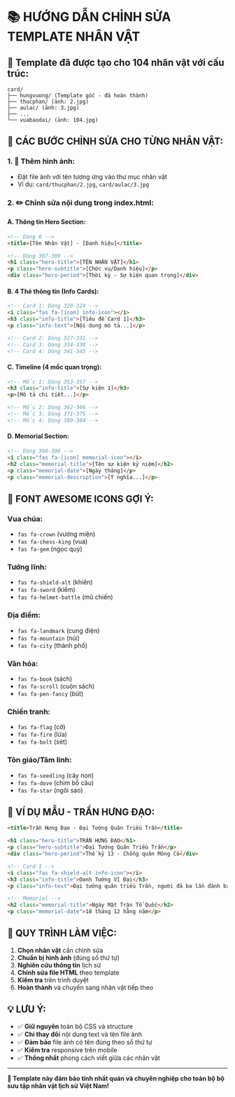 # 📚 HƯỚNG DẪN CHỈNH SỬA TEMPLATE NHÂN VẬT

## 🎯 Template đã được tạo cho 104 nhân vật với cấu trúc:

```
card/
├── hungvuong/ (Template gốc - đã hoàn thành)
├── thucphan/ (ảnh: 2.jpg)
├── aulac/ (ảnh: 3.jpg)
├── ...
└── vuabaodai/ (ảnh: 104.jpg)
```

## 🔧 CÁC BƯỚC CHỈNH SỬA CHO TỪNG NHÂN VẬT:

### 1. 📸 **Thêm hình ảnh:**
- Đặt file ảnh với tên tương ứng vào thư mục nhân vật
- Ví dụ: `card/thucphan/2.jpg`, `card/aulac/3.jpg`

### 2. ✏️ **Chỉnh sửa nội dung trong index.html:**

#### **A. Thông tin Hero Section:**
```html
<!-- Dòng 6 -->
<title>[Tên Nhân Vật] - [Danh hiệu]</title>

<!-- Dòng 307-309 -->
<h1 class="hero-title">[TÊN NHÂN VẬT]</h1>
<p class="hero-subtitle">[Chức vụ/Danh hiệu]</p>
<div class="hero-period">[Thời kỳ - Sự kiện quan trọng]</div>
```

#### **B. 4 Thẻ thông tin (Info Cards):**
```html
<!-- Card 1: Dòng 320-324 -->
<i class="fas fa-[icon] info-icon"></i>
<h3 class="info-title">[Tiêu đề Card 1]</h3>
<p class="info-text">[Nội dung mô tả...]</p>

<!-- Card 2: Dòng 327-331 -->
<!-- Card 3: Dòng 334-338 -->
<!-- Card 4: Dòng 341-345 -->
```

#### **C. Timeline (4 mốc quan trọng):**
```html
<!-- Mốc 1: Dòng 353-357 -->
<h3 class="info-title">[Sự kiện 1]</h3>
<p>[Mô tả chi tiết...]</p>

<!-- Mốc 2: Dòng 362-366 -->
<!-- Mốc 3: Dòng 371-375 -->
<!-- Mốc 4: Dòng 380-384 -->
```

#### **D. Memorial Section:**
```html
<!-- Dòng 390-396 -->
<i class="fas fa-[icon] memorial-icon"></i>
<h2 class="memorial-title">[Tên sự kiện kỷ niệm]</h2>
<p class="memorial-date">[Ngày tháng]</p>
<p class="memorial-description">[Ý nghĩa...]</p>
```

## 🎨 **FONT AWESOME ICONS GỢI Ý:**

### **Vua chúa:**
- `fas fa-crown` (vương miện)
- `fas fa-chess-king` (vua)
- `fas fa-gem` (ngọc quý)

### **Tướng lĩnh:**
- `fas fa-shield-alt` (khiên)
- `fas fa-sword` (kiếm)
- `fas fa-helmet-battle` (mũ chiến)

### **Địa điểm:**
- `fas fa-landmark` (cung điện)
- `fas fa-mountain` (núi)
- `fas fa-city` (thành phố)

### **Văn hóa:**
- `fas fa-book` (sách)
- `fas fa-scroll` (cuộn sách)
- `fas fa-pen-fancy` (bút)

### **Chiến tranh:**
- `fas fa-flag` (cờ)
- `fas fa-fire` (lửa)
- `fas fa-bolt` (sét)

### **Tôn giáo/Tâm linh:**
- `fas fa-seedling` (cây non)
- `fas fa-dove` (chim bồ câu)
- `fas fa-star` (ngôi sao)

## 📝 **VÍ DỤ MẪU - TRẦN HƯNG ĐẠO:**

```html
<title>Trần Hưng Đạo - Đại Tướng Quân Triều Trần</title>

<h1 class="hero-title">TRẦN HƯNG ĐẠO</h1>
<p class="hero-subtitle">Đại Tướng Quân Triều Trần</p>
<div class="hero-period">Thế kỷ 13 - Chống quân Mông Cổ</div>

<!-- Card 1 -->
<i class="fas fa-shield-alt info-icon"></i>
<h3 class="info-title">Danh Tướng Vĩ Đại</h3>
<p class="info-text">Đại tướng quân triều Trần, người đã ba lần đánh bại quân Mông Cổ xâm lược...</p>

<!-- Memorial -->
<h2 class="memorial-title">Ngày Mặt Trận Tổ Quốc</h2>
<p class="memorial-date">18 tháng 12 hằng năm</p>
```

## 🔄 **QUY TRÌNH LÀM VIỆC:**

1. **Chọn nhân vật** cần chỉnh sửa
2. **Chuẩn bị hình ảnh** (đúng số thứ tự)
3. **Nghiên cứu thông tin** lịch sử
4. **Chỉnh sửa file HTML** theo template
5. **Kiểm tra** trên trình duyệt
6. **Hoàn thành** và chuyển sang nhân vật tiếp theo

## 💡 **LƯU Ý:**

- ✅ **Giữ nguyên** toàn bộ CSS và structure
- ✅ **Chỉ thay đổi** nội dung text và tên file ảnh
- ✅ **Đảm bảo** file ảnh có tên đúng theo số thứ tự
- ✅ **Kiểm tra** responsive trên mobile
- ✅ **Thống nhất** phong cách viết giữa các nhân vật

---

**🎯 Template này đảm bảo tính nhất quán và chuyên nghiệp cho toàn bộ bộ sưu tập nhân vật lịch sử Việt Nam!**
